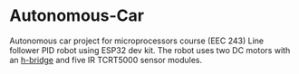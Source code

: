 # Autonomous-Car
Autonomous car project for microprocessors course (EEC 243)
Line follower PID robot using ESP32 dev kit. The robot uses two DC motors with an [h-bridge](https://github.com/ahmedosama07/mDriverL298n/) and five IR TCRT5000 sensor modules.
